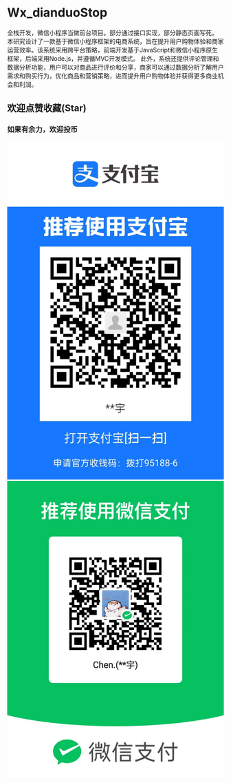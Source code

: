 # Wx_dianduoStop
全栈开发，微信小程序当做前台项目。部分通过接口实现，部分静态页面写死。
本研究设计了一款基于微信小程序框架的电商系统，旨在提升用户购物体验和商家运营效率。该系统采用跨平台策略，前端开发基于JavaScript和微信小程序原生框架，后端采用Node.js，并遵循MVC开发模式。
此外，系统还提供评论管理和数据分析功能，用户可以对商品进行评价和分享，商家可以通过数据分析了解用户需求和购买行为，优化商品和营销策略，进而提升用户购物体验并获得更多商业机会和利润。
## 欢迎点赞收藏(Star)
### 如果有余力，欢迎投币
![支付宝](./images/Zfb.jpg "支付宝")
![微信](./images/Wx.jpg "微信")
